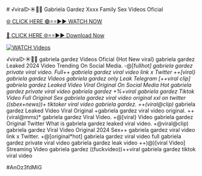 #️ √viral▷☀️👄💥 Gabriela Gardez Xxxx Family Sex Videos Oficial


[🌐 CLICK HERE 🟢==►► WATCH NOW](https://gitload.pages.dev/)

[🔴 CLICK HERE 🌐==►► Download Now](https://gitload.pages.dev/)

[![WATCH Videos](https://i.imgur.com/dJHk4Zq.gif)](https://gitload.pages.dev/)



























️√viral▷☀️👄💥 gabriela gardez Videos Oficial
{Hot New viral} gabriela gardez Leaked 2024 Video Trending On Social Media.
-@[full*hot] gabriela gardez private viral video. Full++ gabriela gardez viral video link x Twitter
++[viral} gabriela gardez Videos gabriela gardez only Leak Telegram
[++viral clip] gabriela gardez Leaked Video Viral Original On Social Media Hot gabriela gardez private viral video gabriela gardez +%+viral gabriela gardez Tiktok Video Full Original Sex gabriela gardez viral video original xxl on twitter
((sbex+news))+ tiktoker viral video gabriela gardez.
++(viral@clip)* gabriela gardez Leaked Video Viral Original
+gabriela gardez viral video original.
++{viral@mms)* gabriela gardez Viral Video. +@[viral} Video gabriela gardez Original Twitter
What is gabriela gardez leaked viral video. +@viral@clip) gabriela gardez Viral Video Original 2024
Sex++ gabriela gardez viral video link x Twitter.
+@[original*hot] gabriela gardez viral video full
gabriela gardez private viral video gabriela gardez leak video ++)@)[viral Video] Streaming Video gabriela gardez ((fuckvideo))++viral gabriela gardez tiktok viral video


#AnOz3fdMiG
